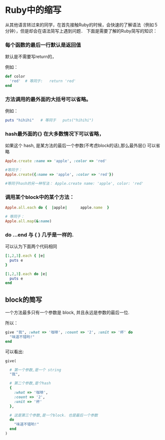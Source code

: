 # Ruby中的缩写

从其他语言转过来的同学，在首先接触Ruby的时候，会快速的了解语法（例如５分钟），但是却会在语法简写上遇到问题．
下面是需要了解的Ruby简写的知识：


### 每个函数的最后一行默认是返回值

默认是不需要写return的，

例如：

```ruby
def color
  'red'  # 等同于:   return 'red'
end
```

### 方法调用的最外面的大括号可以省略。

例如：

```ruby
puts "hihihi"   # 等同于   puts("hihihi")
```

### hash最外面的{} 在大多数情况下可以省略，

如果这个 hash, 是某方法的最后一个参数(不考虑block的话),那么最外层{} 可以省略

```ruby
Apple.create :name => 'apple', :color => 'red'

#等同于：
Apple.create({:name => 'apple', :color => 'red'})

#等同于hash的另一种写法： Apple.create name: 'apple', color: 'red'
```

### 调用某个block中的某个方法：

```ruby
Apple.all.each do {  |apple|      apple.name  }

# 等同于：
Apple.all.map(&:name)
```

### do ...end 与 { } 几乎是一样的.

可以认为下面两个代码相同

```ruby
[1,2,3].each { |e|
  puts e
}

[1,2,3].each do |e|
  puts e
end
```

## block的简写

一个方法最多只有一个参数是 block, 并且永远是参数的最后一位.

所以：

```ruby
give "我", :what => '咖啡', :count => '2', :unit => '杯' do
  "味道不错哟!"
end
```

可以看出:

```ruby
give(

  # 第一个参数,是一个 string
  "我",

  # 第二个参数,是个hash
  {
    :what => '咖啡',
    :count => '2',
    :unit => '杯'
  },

  # 这是第三个参数,是一个block. 也是最后一个参数
  do
    "味道不错哟!"
  end
)
```
